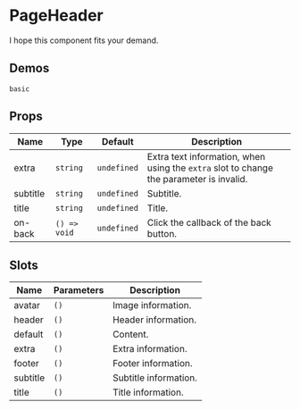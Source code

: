 <!--single-column-->

# PageHeader

I hope this component fits your demand.

## Demos

```demo
basic
```

## Props

| Name | Type | Default | Description |
| --- | --- | --- | --- |
| extra | `string` | `undefined` | Extra text information, when using the `extra` slot to change the parameter is invalid. |
| subtitle | `string` | `undefined` | Subtitle. |
| title | `string` | `undefined` | Title. |
| on-back | `() => void` | `undefined` | Click the callback of the back button. |

## Slots

| Name     | Parameters | Description           |
| -------- | ---------- | --------------------- |
| avatar   | `()`       | Image information.    |
| header   | `()`       | Header information.   |
| default  | `()`       | Content.              |
| extra    | `()`       | Extra information.    |
| footer   | `()`       | Footer information.   |
| subtitle | `()`       | Subtitle information. |
| title    | `()`       | Title information.    |

